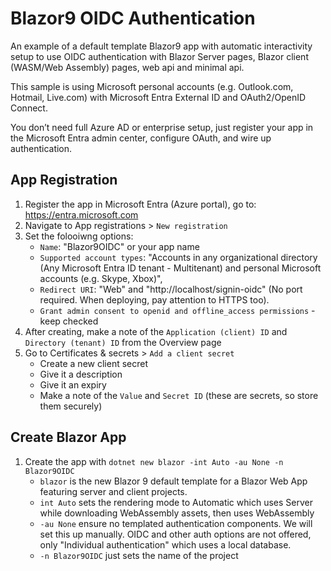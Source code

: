 # Blazor9 OIDC Authentication
An example of a default template Blazor9 app with automatic interactivity setup to use OIDC authentication with Blazor Server pages, Blazor client (WASM/Web Assembly) pages, web api and minimal api.

This sample is using Microsoft personal accounts (e.g. Outlook.com, Hotmail, Live.com) with Microsoft Entra External ID and OAuth2/OpenID Connect.

You don’t need full Azure AD or enterprise setup, just register your app in the Microsoft Entra admin center, configure OAuth, and wire up authentication.

## App Registration
1. Register the app in Microsoft Entra (Azure portal), go to: https://entra.microsoft.com
1. Navigate to App registrations > `New registration`
1. Set the folooiwng options: 
   - `Name`: "Blazor9OIDC" or your app name
   - `Supported account types`: "Accounts in any organizational directory (Any Microsoft Entra ID tenant - Multitenant) and personal Microsoft accounts (e.g. Skype, Xbox)",
   - `Redirect URI`: "Web" and "http://localhost/signin-oidc" (No port required. When deploying, pay attention to HTTPS too).
   - `Grant admin consent to openid and offline_access permissions` - keep checked
1. After creating, make a note of the `Application (client) ID` and `Directory (tenant) ID` from the Overview page
1. Go to Certificates & secrets > `Add a client secret`
   - Create a new client secret
   - Give it a description
   - Give it an expiry
   - Make a note of the `Value` and `Secret ID` (these are secrets, so store them securely)

## Create Blazor App
1. Create the app with `dotnet new blazor -int Auto -au None -n Blazor9OIDC`
   - `blazor` is the new Blazor 9 default template for a Blazor Web App featuring server and client projects.
   - `int Auto` sets the rendering mode to Automatic which uses Server while downloading WebAssembly assets, then uses WebAssembly
   - `-au None` ensure no templated authentication components. We will set this up manually. OIDC and other auth options are not offered, only "Individual authentication" which uses a local database.
   - `-n Blazor9OIDC` just sets the name of the project
